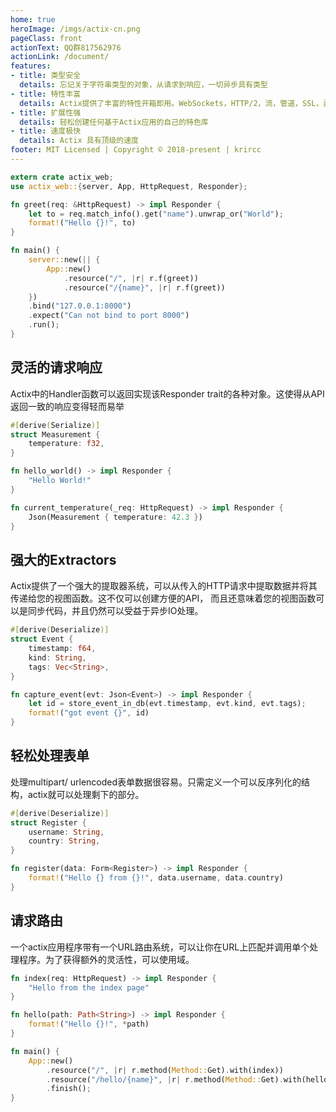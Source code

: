 ```yaml
---
home: true
heroImage: /imgs/actix-cn.png
pageClass: front
actionText: QQ群817562976
actionLink: /document/
features:
- title: 类型安全
  details: 忘记关于字符串类型的对象，从请求到响应，一切异步具有类型
- title: 特性丰富
  details: Actix提供了丰富的特性开箱即用。WebSockets，HTTP/2，流，管道，SSL，异步HTTTP客户端等一应俱全
- title: 扩展性强
  details: 轻松创建任何基于Actix应用的自己的特色库
- title: 速度极快
  details: Actix 具有顶级的速度
footer: MIT Licensed | Copyright © 2018-present | krircc
---
```


```rust
extern crate actix_web;
use actix_web::{server, App, HttpRequest, Responder};

fn greet(req: &HttpRequest) -> impl Responder {
    let to = req.match_info().get("name").unwrap_or("World");
    format!("Hello {}!", to)
}

fn main() {
    server::new(|| {
        App::new()
            .resource("/", |r| r.f(greet))
            .resource("/{name}", |r| r.f(greet))
    })
    .bind("127.0.0.1:8000")
    .expect("Can not bind to port 8000")
    .run();
}
```

## 灵活的请求响应

Actix中的Handler函数可以返回实现该Responder trait的各种对象。这使得从API返回一致的响应变得轻而易举

```rust
#[derive(Serialize)]
struct Measurement {
    temperature: f32,
}

fn hello_world() -> impl Responder {
    "Hello World!"
}

fn current_temperature(_req: HttpRequest) -> impl Responder {
    Json(Measurement { temperature: 42.3 })
}
```

## 强大的Extractors

Actix提供了一个强大的提取器系统，可以从传入的HTTP请求中提取数据并将其传递给您的视图函数。这不仅可以创建方便的API， 而且还意味着您的视图函数可以是同步代码，并且仍然可以受益于异步IO处理。

```rust
#[derive(Deserialize)]
struct Event {
    timestamp: f64,
    kind: String,
    tags: Vec<String>,
}

fn capture_event(evt: Json<Event>) -> impl Responder {
    let id = store_event_in_db(evt.timestamp, evt.kind, evt.tags);
    format!("got event {}", id)
}
```

## 轻松处理表单

处理multipart/ urlencoded表单数据很容易。只需定义一个可以反序列化的结构，actix就可以处理剩下的部分。

```rust
#[derive(Deserialize)]
struct Register {
    username: String,
    country: String,
}

fn register(data: Form<Register>) -> impl Responder {
    format!("Hello {} from {}!", data.username, data.country)
}
```

## 请求路由

一个actix应用程序带有一个URL路由系统，可以让你在URL上匹配并调用单个处理程序。为了获得额外的灵活性，可以使用域。

```rust
fn index(req: HttpRequest) -> impl Responder {
    "Hello from the index page"
}

fn hello(path: Path<String>) -> impl Responder {
    format!("Hello {}!", *path)
}

fn main() {
    App::new()
        .resource("/", |r| r.method(Method::Get).with(index))
        .resource("/hello/{name}", |r| r.method(Method::Get).with(hello))
        .finish();
}
```